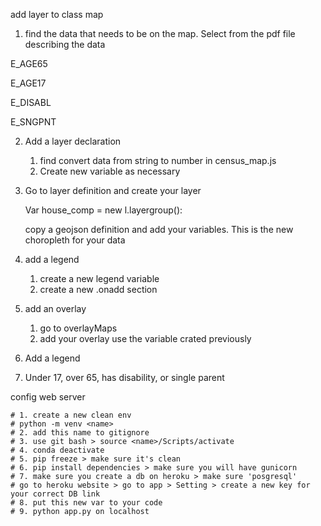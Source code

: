 

add layer to class map



1) find the data that needs to be on the map. Select from the pdf file describing the data

E_AGE65

E_AGE17

E_DISABL

E_SNGPNT

2. Add a layer declaration 

   1. find convert data from string to number in census_map.js
   2. Create new variable as necessary 

3. Go to layer definition and create your layer

   Var house_comp = new l.layergroup():

   copy a geojson definition and add your variables. This is the new choropleth for your data

4. add a legend

   1. create a new legend variable 
   2. create a new .onadd section 

5. add an overlay 

   1. go to overlayMaps
   2. add your overlay use the variable crated previously

6. Add a legend

7. Under 17, over 65, has disability, or single parent



config web server

```
# 1. create a new clean env
# python -m venv <name>
# 2. add this name to gitignore
# 3. use git bash > source <name>/Scripts/activate
# 4. conda deactivate
# 5. pip freeze > make sure it's clean
# 6. pip install dependencies > make sure you will have gunicorn
# 7. make sure you create a db on heroku > make sure 'posgresql'
# go to heroku website > go to app > Setting > create a new key for your correct DB link
# 8. put this new var to your code
# 9. python app.py on localhost
```

